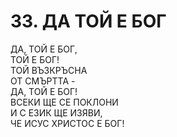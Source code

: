 # 33. ДА ТОЙ Е БОГ  
  
ДА, ТОЙ Е БОГ,  
ТОЙ Е БОГ!  
ТОЙ ВЪЗКРЪСНА  
ОТ СМЪРТТА -  
ДА, ТОЙ Е БОГ!  
ВСЕКИ ЩЕ СЕ ПОКЛОНИ  
И С ЕЗИК ЩЕ ИЗЯВИ,  
ЧЕ ИСУС ХРИСТОС Е БОГ!  
  